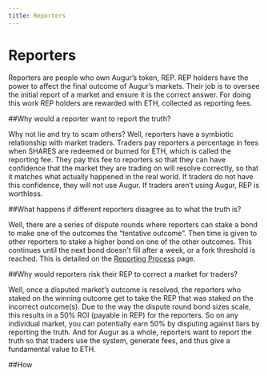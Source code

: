```yaml
---
title: Reporters
---
```

# Reporters 

Reporters are people who own Augur’s token, REP. REP holders have the power to affect the final outcome of Augur’s markets. Their job is to oversee the initial report of a market and ensure it is the correct answer. For doing this work REP holders are rewarded with ETH, collected as reporting fees.

##Why would a reporter want to report the truth? 

Why not lie and try to scam others? Well,  reporters have a symbiotic relationship with market traders. Traders pay reporters a percentage in fees when SHARES are redeemed or burned for ETH, which is called the reporting fee. They pay this fee to reporters so that they can have confidence that the market they are trading on will resolve correctly, so that it matches what actually happened in the real world. If traders do not have this confidence, they will not use Augur. If traders aren’t using Augur, REP is worthless.

##What happens if different reporters disagree as to what the truth is? 

Well, there are a series of dispute rounds where reporters can stake a bond to make one of the outcomes the “tentative outcome”. Then time is given to other reporters to stake a higher bond on one of the other outcomes. This continues until the next bond doesn’t fill after a week, or a fork threshold is reached. This is detailed on the [Reporting Process](https://augur.guide/4-reporters/1-reporting-process.html) page.

##Why would reporters risk their REP to correct a market for traders? 

Well, once a disputed market’s outcome is resolved, the reporters who staked on the winning outcome get to take the REP that was staked on the incorrect outcome(s). Due to the way the dispute round bond sizes scale, this results in a 50% ROI (payable in REP) for the reporters. So on any individual market, you can potentially earn 50% by disputing against liars by reporting the truth. And for Augur as a whole, reporters want to report the truth so that traders use the system, generate fees, and thus give a fundamental value to ETH.

##How
